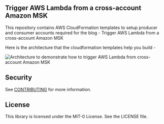 ## Trigger AWS Lambda from a cross-account Amazon MSK

This repository contains AWS CloudFormation templates to setup producer and consumer accounts required for the blog - Trigger AWS Lambda from a cross-account Amazon MSK

Here is the architecture that the cloudformation templates help you build -

![Architecture to demonstrate how to trigger AWS Lambda from cross-account Amazon MSK](https://github.com/aws-samples/lambda-cross-account-msk/master/architecture.jpg?raw=true)

## Security

See [CONTRIBUTING](CONTRIBUTING.md#security-issue-notifications) for more information.

## License

This library is licensed under the MIT-0 License. See the LICENSE file.


